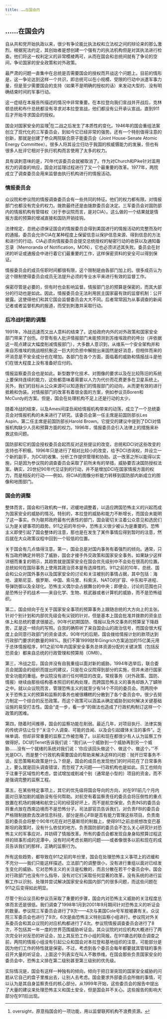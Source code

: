 ```yaml
---
title: ……在国会内
---
```


## ……在国会内

自从共和党开始执政以来，很少有争论能比执法权和立法权之间的辩论来的那么激烈。根据宪法约定，其创始者是想创建一个强有力的执法机构但是对其执法进行检查。他们将这一权利定义的非常模棱两可，从而在国会和总统间就有了争论的空间，争论国家的安全政策和对外政策。

最严肃的问题一直集中在总统是否需要国会的授权而开战这个问题上。目前的情形是，这一争论达到这样一个共识，即总统可以在小规模、受限的行动中派遣军事力量，但是至少需要国会的支持（如果不是明确的授权的话）来发动大型的、没有明确结束时间的军事行动。

这一症结在本报告所描述的情况中非常重要。在本拉登向我们宣战并开战后，克林顿总统和布什总统都没有寻求对本拉登宣战，他们都没有公开承认宣战。直到911后才开始寻求国会的授权。

国会对国家安全的监理[^1]在二战之后发生了本质性的变化。1946年的国会重组法案创立了现代化的三军委员会，到如今它已经非常的强势。还有一个特别值得注意的创新，那就是创建了参众两院联合原子能委员会（Joint House-Senate Atomic Energy Committee）。很多人将其设立归功于我国的核威慑能力的发展，但也有很多人批评它相对于执行机构而言使用了太多的权力。

[^1]: oversight，原意指国会的一项功能，用以监督联邦机构不浪费资源。

具有讽刺意味的是，70年代该委员会就被取消了。作为对Church和Pike针对滥用权力的调查的响应，国会对监理过程进行了又一个最重要的改革。1977年，两院成立了调查委员会用来监督由执行机构进行的情报活动。

### 情报委员会

众议院和参议院的情报调查委员会有一些共同的特征。他们的权力都有限。对情报部门也都没有完全的权力。拨款最终还是由拨款委员会决定。三军委员会对国防部内的情报机构有管辖权（对于参议院而言，是对CIA）。这么做的一个结果就是情报方面的预算的增减直接和国防开销挂钩。

法律规定，总统必须保证国会的情报委员会得到美国进行的情报活动的完整而及时的通报。委员会允许CIA在某种程度上保留信息以保护信息来源、得到信息的方法和进行的行动。CIA必须向情报委员会提交总统授权的秘密行动的收获以及通知备忘录（Memoranda of Notification，MON），它也必须详述其失败。委员会在封闭的听证或通报会中进行着它们最重要的工作，这样保密资料的安全可以得到保证。

情报委员会的成员任职时间都很有限，这个限制是由各部门加上的。很多成员认为这个限制使得委员会成员无法提升必须的专业水平来进行有效的监督工作。

保密尽管是必要的，但有时也会影响监督。情报部门总的预算是保密的，而其大部分的行动也是如此。因此，情报委员会无法利用民主国家最有效的监督机制：公开披露。这使得他们和其它国会监督委员会大大不同。后者常常因为从事调查的新闻记者或者监督机构的报道，而受到刺激并采取行动。

### 后冷战时期的调整

1991年，冷战迅速而又出人意料的结束了。这给政府内外的对外政策和国家安全部门带来了创伤。尽管有些人批评情报部门未能预测到苏维埃政府的垮台（并依据这一观点建议大幅度削减情报部门），大多数人意识到，从维系一个安全架构并和来自苏维埃的挑战相抗衡这一巨大的负担中解脱出来固然是好消息，但相伴而来的坏消息是不安全成分也在增加。各部门在各个方面，面临着的威胁和情报战斗是他们在很大程度上没有准备好应付的。

情报监察委员会也是如此。新型数字化技术、对图像的要求以及在比较陈旧的系统上要保持连续的能力，这些都意味着需要以人力为代价而花费更多在卫星系统上。另外，我们的目标从公众来源可以知道我们的情报部门的动向，从而更有效的进行抵赖和伪装。对情报部门的改革有着很全面的方案，例如参议员Boren和McCurdy的方案。但是，国会在处理机构不足上还是行动的太少。

随着冷战的结束，以及Ames间谍丑闻给情报机构带来的动荡，成立了一个总统委员会对情报机构的未来进行了研究。该委员会第一任主席是前国防部长Les Aspin，第二任主席是前国防部长Harold Brown。它提交的建议中提到了DCI对情报机构缺少人员和预算方面的权力。1996年，情报委员会引入法律上的措施来补救这些问题。

国防部和它的国会授权委员会起而反对这些提议的改变。总统和DCI对这些改变的支持也不积极。1996年只是进行了相对比较小的改变，给予DCI咨询权，并设立一个新的副手，为DCI的收集、分析工作提供管理和协助。这一改革之所以能得以实施，只是因为参议院的调查委员会采取了前所未有的举措，威胁要否决国防授权法案。确实，20世纪90年代见证到的行动，并不是增加DCI在国家情报方面的权力，而是相反的行动——例如，将CIA的图像分析能力转移到国防部内新成立的图像和地图部门。

### 国会的调整

整体而言，国会和行政机构一样，迟缓地调整着，以适应跨国恐怖主义的兴起而成为国家安全的威胁的情况。特别的，本拉登的威胁和能力不断增长，而国会未能明了这一事实。作为联邦政府最有代表性的部门，国会密切关注着公众意见和选民们认为是关键事项的趋势。911之前的年份中，恐怖主义很少被认为是重要的。恐怖主义即使引起了国会整体的注意，那也是在发生了某件事情后得到暂时的注意，然后就在大众政策议程中回到一个较低的位置。

关于国会有几点值得注意。第一，国会总是对国内事务有着强烈的倾向。通常，只有当政府确定并明示了威胁，国会才接手外交政策和国家安全事务。如果缺少这样详细而重复的明示，其趋势就是国家安全在国会优先级别中不会处在很高的位置。总统如何在国际事务上使用其政治资本是有选择性的。911之前的10年，总统、国会和公众对国外事务以及国家安全的讨论和关注被别的事情占据，其中包括：海地、波斯尼亚、俄罗斯、中国、索马里、科索沃、NATO的扩容、中东和平进程、导弹防御以及全球化。恐怖主义偶尔会占据舞台的中央；即便会，讨论的范围也只是恐怖分子的战术——来自化学、生物、核武器或者计算机的威胁，而不是恐怖组织。

第二，国会倾向于在关于国家安全事项的预算事务上跟随总统的大方向上的主张。针对个别计划和内部优先级会有尖锐的针对，但是基本上国会批准并拨款的资金总体上和总统的要求很接近。90年代初期国防、情报以及外交事务的预算呈下降趋势，正是这一倾向的写照。白宫的确聆听了来自国会山的政治信号，而国会很大程度上会同意行政部门的资金请求。90年代的后期，国会拨给情报计划的款项达到行政部门要求的数量的98%。我们不算1999财年Gingrich方案追加的15亿美元用于总体情报程序，911之前10年内国家安全事务总体资源分配的关键决策（包括反恐资金）都来自总统的行政管理和预算局（OMB）。

第三，冷战之后，国会并没有自我重组以面对新的威胁。1994年选举后，联合委员会就国会的组织而提出的建议，只是在众议院得到部分的实施，但并未进行国家安全功能的重组。参议院没有进行任何明显的改变。常规事务（对外政策、国防、情报）继续由那些结构基本照旧的机构处理，而跨国恐怖主义的事务却跌入了罅隙之中。就以众议院而言，管理恐怖主义的就至少有14个不同的委员会。而两院中关于恐怖主义的预算和监察的事务也被很糟糕的分散到了各个委员会中。很少去努力制定一个综合的反恐政策。而这个政策可以涵盖从确定威胁到如何解决关键基础设施的易受打击性。国会“走一步，看一步”的做法也造成了行政机构制订这样一个政策的困难。

第四，随着时间推移，国会的监察功能在削弱。最近几年，对项目执行、法律实施的传统评估让位于“关注个人调查、可能的丑闻、以及会引起媒体关注的事件”。乏味单调、但却非常重要的监察工作被忽略了。以前和现在都很少有人认为监察工作做得好。DCI的Tenet告诉我们说：“我们从一个威胁到一个威胁再到另一个威胁……没有一个就绪的系统对我们说：‘你应该回头做这个、做这个、做这个。’”不光是DCI，而是整个行政机构需要国会的帮助来解决这样的问题：抛开日常事务不谈，反恐策略和政策是什么？但是，国会的成员也发现他们的时间花在了日常事务上，要么就是回头调查错误，而忽视了大问题——行政机构也是如此。员工也倾向于注重于区域性的考虑，尝试增加或削减个别（通常是小型的）项目的资金，而不是强调完整的监察工程。

第五，在某些特定事项上，其它的优先级将国会导向的方向，对在911前几个月内面对日渐加剧的威胁没有任何帮助。对航空有着监察责任的委员会将压倒性的重点放置在机场的拥堵和航空公司的经营好坏上，而不是航空保安。负责INS的委员会将重点放在西南边境而不是恐怖分子。司法部官员告诉我们，对负责FBI的委员会严格限制拨款去改进信息科技，部分是担心FBI是否有能力管理这些项目。负责南亚的委员会将整个90年代花在对巴基斯坦的制裁上，使得911之前总统想改变巴基斯坦的政策时，没有什么依仗的地方。负责国防部的委员会不怎么关心研究针对恐怖主义的军事应对，并妨碍了情报改革。所有的委员会都发现自身身陷预算过程这样的琐事形成的泥潭中，没有时间考虑长期的问题——或者像很多以前和现在的成员告诉我们的那样，正确的监察行为。

所有这些趋势，都导致在911之前的年份里，国会在处理恐怖主义事项上的迟缓和不充分——我们只能这样描述。立法部门的调整很小，没有进行重组以面对已经发生变化的威胁。它对恐怖主义的关注是松散的，而且分散在若干个委员会中。国会对行政部门也没有什么指导，没有对它们采取任何显著的改革，没有系统的进行监察工作以识别、处理并尝试解决国家安全和国内部门的很多问题，而这些问题在911之后变得如此明显。

尽管个别众议员和参议员采取了重要的步骤，国会内对恐怖主义威胁的关注程度总体而言还是很低。我们调查了1998年1月到2001年9月期间针对恐怖主义的听证会的数量。参议院三军委员会进行了9次——4次与美国Cole号军舰被袭有关。众议院三军委员会也进行了9次，6次是由恐怖主义特别监察小组进行。参议院对外关系委员会和其众议院的对应机构都进行了4次。参议院情报调查委员会进行了8次，不包括其一年一度的世界范围威胁听证会。其众议院的对应机构大概进行了两次完全针对反恐的听证会，加上其反恐工作小组的简报。在911袭击的联合调查之前，两院的情报小组没有引起公众和国会对本拉登和基地组织的注意，可能部分是因为他们工作的特性就是保密。不过，考虑到各个委员会每年都要就其管辖的事务召开大量的听证会，上面这个列表实在叫人不敢恭维。在国会那些负责国家安全的委员会中，恐怖主义排在第二级别甚至第三级别的优先级。

实际情况是，国会有这样一种独有的倾向，倾向于把日渐突现的国家安全威胁的问题从它自己的盘子里推出去，让别人去考虑。国会要求外部委员会所做的事情，可以认为是其自身监察责任的核心部分。从1999年开始，这些委员会的报告中提出了大量的建议来处理恐怖主义和国土安全，但是国会并不关心。这些报告的影响大部分在911后出现。